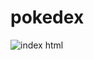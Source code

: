 # pokedex

![index html](https://github.com/MatheusPrudente/pokedex/assets/80559882/7c053f17-a919-499d-acbc-da60b6d517e5)
